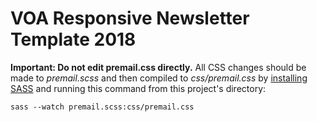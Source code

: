 # VOA Responsive Newsletter Template 2018

**Important: Do not edit premail.css directly.** All CSS changes should be made to *premail.scss* and then compiled to *css/premail.css* by [installing SASS](http://sass-lang.com/install) and running this command from this project's directory:

`sass --watch premail.scss:css/premail.css`
